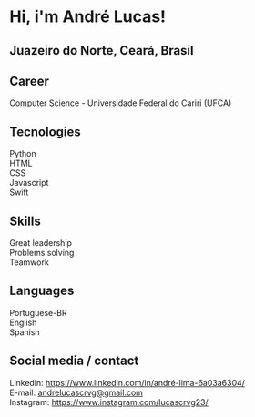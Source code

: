 # Hi, i'm André Lucas!
## Juazeiro do Norte, Ceará, Brasil

## Career

Computer Science - Universidade Federal do Cariri (UFCA)

## Tecnologies

Python <br>
HTML <br>
CSS <br>
Javascript <br>
Swift

## Skills

Great leadership <br>
Problems solving <br>
Teamwork

## Languages

Portuguese-BR <br>
English <br>
Spanish

## Social media / contact

Linkedin: https://www.linkedin.com/in/andré-lima-6a03a6304/ <br>
E-mail: andrelucascrvg@gmail.com <br>
Instagram: https://www.instagram.com/lucascrvg23/
